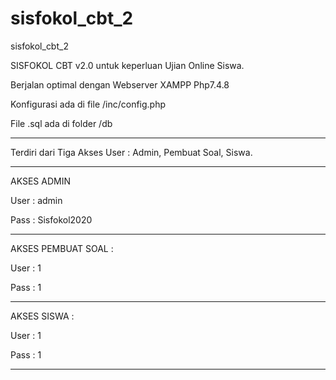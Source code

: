 # sisfokol_cbt_2
sisfokol_cbt_2

SISFOKOL CBT v2.0 untuk keperluan Ujian Online Siswa. 

Berjalan optimal dengan Webserver XAMPP Php7.4.8

Konfigurasi ada di file /inc/config.php

File .sql ada di folder /db

---

Terdiri dari Tiga Akses User : Admin, Pembuat Soal, Siswa.

---

AKSES ADMIN 

User : admin

Pass : Sisfokol2020

---



AKSES PEMBUAT SOAL :

User : 1

Pass : 1

---



AKSES SISWA :

User : 1

Pass : 1

---








